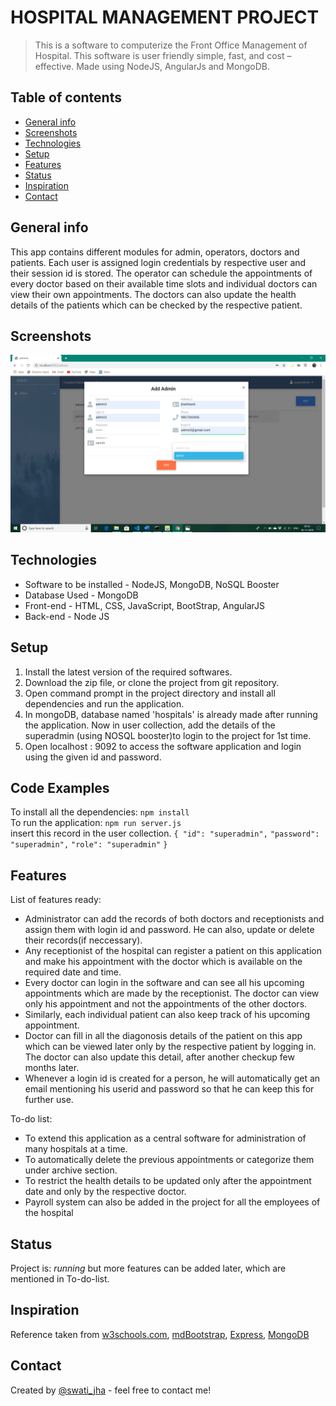# HOSPITAL MANAGEMENT PROJECT
> This is a software to computerize the Front Office Management of Hospital. This software  is user friendly simple, fast, and cost – effective. Made using NodeJS, AngularJs and MongoDB.

## Table of contents
* [General info](#general-info)
* [Screenshots](#screenshots)
* [Technologies](#technologies)
* [Setup](#setup)
* [Features](#features)
* [Status](#status)
* [Inspiration](#inspiration)
* [Contact](#contact)

## General info
This app contains different modules for admin, operators, doctors and patients. Each user is assigned login credentials by respective user and their session id is stored. The operator can schedule the appointments of every doctor based on their available time slots and individual doctors can view their own appointments. The doctors can also update the health details of the patients which can be checked by the respective patient. 

## Screenshots
![Example screenshot](./img/screenshot.png)

## Technologies
* Software to be installed - NodeJS, MongoDB, NoSQL Booster
* Database Used - MongoDB
* Front-end  - HTML, CSS, JavaScript, BootStrap, AngularJS
* Back-end  - Node JS

## Setup
1. Install the latest version of the required softwares.
2. Download the zip file, or clone the project from git repository.
3. Open command prompt in the project directory and install all dependencies and run the application.
4. In mongoDB, database named 'hospitals' is already made after running the application. Now in user collection, add the details of the superadmin (using NOSQL booster)to login to the project for 1st time.
5. Open localhost : 9092 to access the software application and login using the given id and password.



## Code Examples
To install all the dependencies:
`npm install`
\
To run the application:
`npm run server.js`
\
insert this record in the user collection.
`{ "id": "superadmin",`
    `"password": "superadmin",`
    `"role": "superadmin"`
`}`


 

## Features
List of features ready: 
* Administrator can add the records of both doctors and receptionists and assign them with login id and password. He can also, update or delete their records(if neccessary).
* Any receptionist of the hospital can register a patient on this application and make his appointment with the doctor which is available on the required date and time. 
* Every doctor can login in the software and can see all his upcoming appointments which are made by the receptionist. The doctor can view only his appointment and not the appointments of the other doctors.
* Similarly, each individual patient can also keep track of his upcoming appointment. 
* Doctor can fill in all the diagonosis details of the patient on this app which can be viewed later only by the respective patient by logging in. The doctor can also update this detail, after another checkup few months later.
* Whenever a login id is created for a person, he will automatically get an email mentioning his userid and password so that he can keep this for further use. 



To-do list:
* To extend this application  as a central software for administration of many hospitals at a time.
* To automatically delete the previous appointments or categorize them under archive section. 
* To restrict the health details to be updated only after the appointment date and only by the respective doctor.
* Payroll system can also be added in the project for all the employees of the hospital  



## Status
Project is: _running_ but more features can be added later, which are mentioned in To-do-list.

## Inspiration
Reference taken from [w3schools.com](https://www.w3schools.com/), [mdBootstrap](https://mdbootstrap.com/), 
[Express](https://expressjs.com/en/api.html), [MongoDB](https://docs.mongodb.com/) 

## Contact
Created by [@swati_jha](https://linkedin.com/in/swati-jha-97586714b) - feel free to contact me!